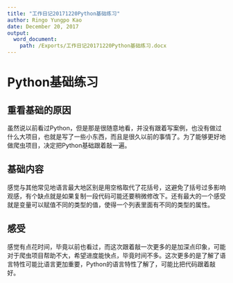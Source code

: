 ```yaml
---
title: "工作日记20171220Python基础练习"
author: Ringo Yungpo Kao
date: December 20, 2017
output:
  word_document:
    path: /Exports/工作日记20171220Python基础练习.docx
---
```

# Python基础练习
## 重看基础的原因
虽然说以前看过Python，但是那是很随意地看，并没有跟着写案例，也没有做过什么大项目，也就是写了一些小东西，而且是很久以前的事情了。为了能够更好地做爬虫项目，决定把Python基础跟着敲一遍。

## 基础内容
感觉与其他常见地语言最大地区别是用空格取代了花括号，这避免了括号过多影响观感，有个缺点就是如果复制一段代码可能还要稍微修改下。还有最大的一个感受就是变量可以赋值不同的类型的值，使得一个列表里面有不同的类型的属性。

## 感受
感觉有点花时间，毕竟以前也看过，而这次跟着敲一次更多的是加深点印象，可能对于爬虫项目帮助不大，希望进度能快点，毕竟时间不多。这次更多的是了解了语言特性可能比语言更加重要，Python的语言特性了解了，可能比把代码跟着敲好。